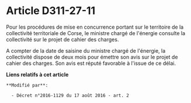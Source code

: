 # Article D311-27-11

Pour les procédures de mise en concurrence portant sur le territoire de la collectivité territoriale de Corse, le ministre
chargé de l'énergie consulte la collectivité sur le projet de cahier des charges. 

A compter de la date de saisine du ministre chargé de l'énergie, la collectivité dispose de deux mois pour émettre son avis
sur le projet de cahier des charges. Son avis est réputé favorable à l'issue de ce délai.

**Liens relatifs à cet article**

	**Modifié par**:

	  - Décret n°2016-1129 du 17 août 2016 - art. 2
